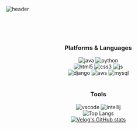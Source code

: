 ![header](https://capsule-render.vercel.app/api?type=venom&height=200&fontColor=000000&color=gradient&text=peachLog&section=header)
<div align="center">
  <br><br><br>

  ### Platforms & Languages
  ![java](https://img.shields.io/badge/Java-ED8B00?style=for-the-badge&logo=openjdk&logoColor=white)
  ![python](https://img.shields.io/badge/Python-14354C?style=for-the-badge&logo=python&logoColor=white)
  <br>
  ![html5](https://img.shields.io/badge/HTML5-E34F26?style=for-the-badge&logo=html5&logoColor=white)
  ![css3](https://img.shields.io/badge/CSS3-1572B6?style=for-the-badge&logo=css3&logoColor=white)
  ![js](https://img.shields.io/badge/JavaScript-F7DF1E?style=for-the-badge&logo=JavaScript&logoColor=white)
  <br>
  ![django](https://img.shields.io/badge/Django-092E20?style=for-the-badge&logo=django&logoColor=white)
  ![aws](https://img.shields.io/badge/Amazon_AWS-232F3E?style=for-the-badge&logo=amazon-aws&logoColor=white)
  ![mysql](https://img.shields.io/badge/MySQL-005C84?style=for-the-badge&logo=mysql&logoColor=white)
  <br><br>
  ### Tools
  ![vscode](https://img.shields.io/badge/Visual_Studio_Code-0078D4?style=for-the-badge&logo=visual%20studio%20code&logoColor=white)
  ![intellij](https://img.shields.io/badge/IntelliJ_IDEA-000000.svg?style=for-the-badge&logo=intellij-idea&logoColor=white)
  <br>
  ![Top Langs](https://github-readme-stats.vercel.app/api/top-langs/?username=anuraghazra&layout=compact)
  <br>
  [![Velog's GitHub stats](https://velog-readme-stats.vercel.app/api?name=opeach2v)]([벨로그링크](https://velog.io/@opeach2v/posts))
  <br>
  
</div>
